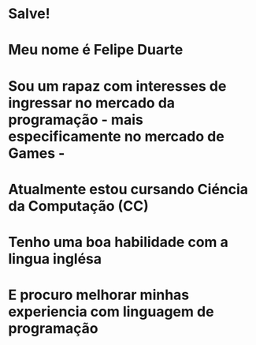 # Salve! 
# Meu nome é Felipe Duarte</p>
# Sou um rapaz com interesses de ingressar no mercado da programação - mais especificamente no mercado de Games -
# Atualmente estou cursando Ciéncia da Computação (CC)
# Tenho uma boa habilidade com a lingua inglésa
# E procuro melhorar minhas experiencia com linguagem de programação
